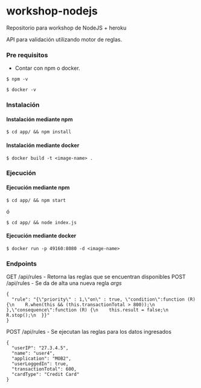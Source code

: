 # workshop-nodejs

Repositorio para workshop de NodeJS + heroku

API para validación utilizando motor de reglas.

### Pre requisitos

- Contar con npm o docker.

```
$ npm -v
```


```
$ docker -v
```

### Instalación

#### Instalación mediante npm

```
$ cd app/ && npm install
```

#### Instalación mediante docker

```
$ docker build -t <image-name> .
```

### Ejecución

#### Ejecución mediante npm

```
$ cd app/ && npm start
```
ó

```
$ cd app/ && node index.js
```

#### Ejecución mediante docker


```
$ docker run -p 49160:8080 -d <image-name>
```


### Endpoints

GET /api/rules - Retorna las reglas que se encuentran disponibles
POST /api/rules - Se da de alta una nueva regla
_args_
```
{
  "rule": "{\"priority\" : 1,\"on\" : true, \"condition\":function (R) {\n    R.when(this && (this.transactionTotal > 800));\n  },\"consequence\":function (R) {\n    this.result = false;\n    R.stop();\n  }}"
}
```
POST /api/rules - Se ejecutan las reglas para los datos ingresados
```
{
  "userIP": "27.3.4.5",
  "name": "user4",
  "application": "MOB2",
  "userLoggedIn": true,
  "transactionTotal": 600,
  "cardType": "Credit Card"
}
```
